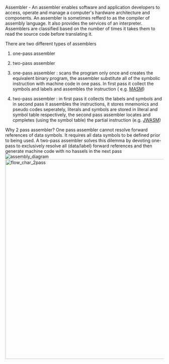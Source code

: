 Assembler - An assembler enables software and application developers to access, operate and manage a computer's hardware architecture and components.
An assembler is sometimes refferd to as the compiler of assembly language. It also provides the services of an interpreter. Assemblers are classified based on the number of times it takes them to read the source code before translating it. 

There are two different types of assemblers
1. one-pass assembler 
2. two-pass assembler
 
1. one-pass assembler : scans the program only once and creates the equivalent binary program, the assembler substitute all of the symbolic instruction with machine code in one pass. In first pass it collect the symbols and labels and assembles the instruction ( e.g. [MASM](https://en.wikipedia.org/wiki/Microsoft_Macro_Assembler)) 

2. two-pass assembler : in first pass it collects the labels and symbols and in second pass it assembles the instructions, it stores mnemonics and pseudo codes seperately, literals and symbols are stored in literal and symbol table respectively, the second pass assembler locates and cpmpletes (using the symbol table) the partial instruction (e.g. [JWASM](https://en.wikipedia.org/wiki/Open_Watcom_Assembler))

Why 2 pass assembler?
One pass assembler cannot resolve forward references of data symbols. It requires all data symbols to be defined prior to being used. A two-pass assembler solves this dilemma by devoting one-pass to exclusively resolve all (data/label) forward references and then generate machine code with no hassels in the next pass![assembly_diagram](https://user-images.githubusercontent.com/72422013/116241199-44652b00-a782-11eb-814f-b4e43aa6b94b.png)
<img width="636" alt="flow_char_2pass" src="https://user-images.githubusercontent.com/72422013/116241220-48914880-a782-11eb-98d5-f6f5cd4dc41f.png">
